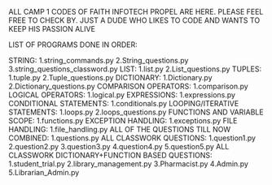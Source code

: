 ALL CAMP 1 CODES OF FAITH INFOTECH PROPEL ARE HERE. PLEASE FEEL FREE TO CHECK BY.
JUST A DUDE WHO LIKES TO CODE AND WANTS TO KEEP HIS PASSION ALIVE

LIST OF PROGRAMS DONE IN ORDER:

STRING:
    1.string_commands.py
    2.String_questions.py
    3.string_questions_classword.py
LIST:
    1.list.py
    2.List_questions.py
TUPLES:
    1.tuple.py
    2.Tuple_questions.py
DICTIONARY:
    1.Dictionary.py
    2.Dictionary_questions.py
COMPARISON OPERATORS:
    1.comparison.py
LOGICAL OPERATORS:
    1.logical.py
EXPRESSIONS:
    1.expressions.py
CONDITIONAL STATEMENTS:
    1.conditionals.py
LOOPING/ITERATIVE STATEMENTS:
    1.loops.py
    2.loops_questions.py
FUNCTIONS AND VARIABLE SCOPE:
    1.functions.py
EXCEPTION HANDLING:
    1.exceptions.py
FILE HANDLING:
    1.file_handling.py
ALL OF THE QUESTIONS TILL NOW COMBINED:
    1.questions.py
ALL CLASSWORK QUESTIONS:
    1.question1.py
    2.question2.py
    3.question3.py
    4.question4.py
    5.question5.py
ALL CLASSWORK DICTIONARY+FUNCTION BASED QUESTIONS:
    1.student_trial.py
    2.library_management.py
    3.Pharmacist.py
    4.Admin.py
    5.Librarian_Admin.py